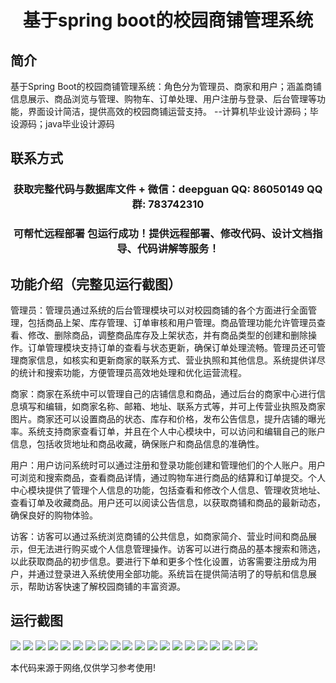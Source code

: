 <p><h1 align="center">基于spring boot的校园商铺管理系统</h1></p>

## 简介
基于Spring Boot的校园商铺管理系统：角色分为管理员、商家和用户；涵盖商铺信息展示、商品浏览与管理、购物车、订单处理、用户注册与登录、后台管理等功能，界面设计简洁，提供高效的校园商铺运营支持。    --计算机毕业设计源码；毕设源码；java毕业设计源码


## 联系方式
<p><h3 align="center">获取完整代码与数据库文件 + 微信：deepguan QQ: 86050149 QQ群: 783742310</h3></p>
<p><h3 align="center">可帮忙远程部署 包运行成功！提供远程部署、修改代码、设计文档指导、代码讲解等服务！</h3></p>

## 功能介绍（完整见运行截图）
管理员：管理员通过系统的后台管理模块可以对校园商铺的各个方面进行全面管理，包括商品上架、库存管理、订单审核和用户管理。商品管理功能允许管理员查看、修改、删除商品，调整商品库存及上架状态，并有商品类型的创建和删除操作。订单管理模块支持订单的查看与状态更新，确保订单处理流畅。管理员还可管理商家信息，如核实和更新商家的联系方式、营业执照和其他信息。系统提供详尽的统计和搜索功能，方便管理员高效地处理和优化运营流程。

商家：商家在系统中可以管理自己的店铺信息和商品，通过后台的商家中心进行信息填写和编辑，如商家名称、邮箱、地址、联系方式等，并可上传营业执照及商家图片。商家还可以设置商品的状态、库存和价格，发布公告信息，提升店铺的曝光率。系统支持商家查看订单，并且在个人中心模块中，可以访问和编辑自己的账户信息，包括收货地址和商品收藏，确保账户和商品信息的准确性。

用户：用户访问系统时可以通过注册和登录功能创建和管理他们的个人账户。用户可浏览和搜索商品，查看商品详情，通过购物车进行商品的结算和订单提交。个人中心模块提供了管理个人信息的功能，包括查看和修改个人信息、管理收货地址、查看订单及收藏商品。用户还可以阅读公告信息，以获取商铺和商品的最新动态，确保良好的购物体验。

访客：访客可以通过系统浏览商铺的公共信息，如商家简介、营业时间和商品展示，但无法进行购买或个人信息管理操作。访客可以进行商品的基本搜索和筛选，以此获取商品的初步信息。要进行下单和更多个性化设置，访客需要注册成为用户，并通过登录进入系统使用全部功能。系统旨在提供简洁明了的导航和信息展示，帮助访客快速了解校园商铺的丰富资源。


## 运行截图
![](https://bs-1329754181.cos.ap-shanghai.myqcloud.com/spring/CampusShopManagementSystem/img/001.jpg)
![](https://bs-1329754181.cos.ap-shanghai.myqcloud.com/spring/CampusShopManagementSystem/img/002.jpg)
![](https://bs-1329754181.cos.ap-shanghai.myqcloud.com/spring/CampusShopManagementSystem/img/003.jpg)
![](https://bs-1329754181.cos.ap-shanghai.myqcloud.com/spring/CampusShopManagementSystem/img/004.jpg)
![](https://bs-1329754181.cos.ap-shanghai.myqcloud.com/spring/CampusShopManagementSystem/img/005.jpg)
![](https://bs-1329754181.cos.ap-shanghai.myqcloud.com/spring/CampusShopManagementSystem/img/006.jpg)
![](https://bs-1329754181.cos.ap-shanghai.myqcloud.com/spring/CampusShopManagementSystem/img/007.jpg)
![](https://bs-1329754181.cos.ap-shanghai.myqcloud.com/spring/CampusShopManagementSystem/img/008.jpg)
![](https://bs-1329754181.cos.ap-shanghai.myqcloud.com/spring/CampusShopManagementSystem/img/009.jpg)
![](https://bs-1329754181.cos.ap-shanghai.myqcloud.com/spring/CampusShopManagementSystem/img/010.jpg)
![](https://bs-1329754181.cos.ap-shanghai.myqcloud.com/spring/CampusShopManagementSystem/img/011.jpg)
![](https://bs-1329754181.cos.ap-shanghai.myqcloud.com/spring/CampusShopManagementSystem/img/012.jpg)
![](https://bs-1329754181.cos.ap-shanghai.myqcloud.com/spring/CampusShopManagementSystem/img/013.jpg)
![](https://bs-1329754181.cos.ap-shanghai.myqcloud.com/spring/CampusShopManagementSystem/img/014.jpg)
![](https://bs-1329754181.cos.ap-shanghai.myqcloud.com/spring/CampusShopManagementSystem/img/015.jpg)
![](https://bs-1329754181.cos.ap-shanghai.myqcloud.com/spring/CampusShopManagementSystem/img/016.jpg)
![](https://bs-1329754181.cos.ap-shanghai.myqcloud.com/spring/CampusShopManagementSystem/img/017.jpg)
![](https://bs-1329754181.cos.ap-shanghai.myqcloud.com/spring/CampusShopManagementSystem/img/018.jpg)
![](https://bs-1329754181.cos.ap-shanghai.myqcloud.com/spring/CampusShopManagementSystem/img/019.jpg)
![](https://bs-1329754181.cos.ap-shanghai.myqcloud.com/spring/CampusShopManagementSystem/img/020.jpg)

<p>本代码来源于网络,仅供学习参考使用!</p>
